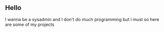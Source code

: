 ## Hello

I wanna be a sysadmin and I don't do much programming but i must so here are some of my projects 
